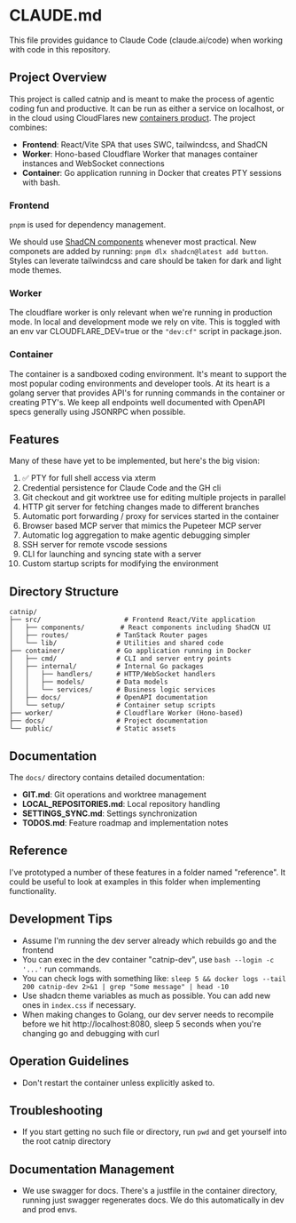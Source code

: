 # CLAUDE.md

This file provides guidance to Claude Code (claude.ai/code) when working with code in this repository.

## Project Overview

This project is called catnip and is meant to make the process of agentic coding fun and productive. It can be run as either a service on localhost, or in the cloud using CloudFlares
new [containers product](https://developers.cloudflare.com/containers). The project combines:

- **Frontend**: React/Vite SPA that uses SWC, tailwindcss, and ShadCN
- **Worker**: Hono-based Cloudflare Worker that manages container instances and WebSocket connections
- **Container**: Go application running in Docker that creates PTY sessions with bash.

### Frontend

`pnpm` is used for dependency management.

We should use [ShadCN components](https://ui.shadcn.com/docs/components) whenever most practical. New componets are added by running: `pnpm dlx shadcn@latest add button`. Styles can leverate tailwindcss and care should be taken for dark and light mode themes.

### Worker

The cloudflare worker is only relevant when we're running in production mode. In local and development mode we rely on vite. This is toggled with an env var CLOUDFLARE_DEV=true or the `"dev:cf"` script in package.json.

### Container

The container is a sandboxed coding environment. It's meant to support the most popular coding environments and developer tools. At its heart is a golang server that provides API's for running commands in the container or creating PTY's. We keep all endpoints well documented with OpenAPI specs generally using JSONRPC when possible.

## Features

Many of these have yet to be implemented, but here's the big vision:

1. ✅ PTY for full shell access via xterm
2. Credential persistence for Claude Code and the GH cli
3. Git checkout and git worktree use for editing multiple projects in parallel
4. HTTP git server for fetching changes made to different branches
5. Automatic port forwarding / proxy for services started in the container
6. Browser based MCP server that mimics the Pupeteer MCP server
7. Automatic log aggregation to make agentic debugging simpler
8. SSH server for remote vscode sessions
9. CLI for launching and syncing state with a server
10. Custom startup scripts for modifying the environment

## Directory Structure

```
catnip/
├── src/                     # Frontend React/Vite application
│   ├── components/         # React components including ShadCN UI
│   ├── routes/            # TanStack Router pages
│   └── lib/               # Utilities and shared code
├── container/             # Go application running in Docker
│   ├── cmd/               # CLI and server entry points
│   ├── internal/          # Internal Go packages
│   │   ├── handlers/      # HTTP/WebSocket handlers
│   │   ├── models/        # Data models
│   │   └── services/      # Business logic services
│   ├── docs/              # OpenAPI documentation
│   └── setup/             # Container setup scripts
├── worker/                # Cloudflare Worker (Hono-based)
├── docs/                  # Project documentation
└── public/                # Static assets
```

## Documentation

The `docs/` directory contains detailed documentation:
- **GIT.md**: Git operations and worktree management
- **LOCAL_REPOSITORIES.md**: Local repository handling
- **SETTINGS_SYNC.md**: Settings synchronization
- **TODOS.md**: Feature roadmap and implementation notes

## Reference

I've prototyped a number of these features in a folder named "reference". It could be useful to look at examples in this folder when implementing functionality.

## Development Tips

- Assume I'm running the dev server already which rebuilds go and the frontend
- You can exec in the dev container "catnip-dev", use `bash --login -c '...'` run commands.
- You can check logs with something like: `sleep 5 && docker logs --tail 200 catnip-dev 2>&1 | grep "Some message" | head -10`
- Use shadcn theme variables as much as possible. You can add new ones in `index.css` if necessary.
- When making changes to Golang, our dev server needs to recompile before we hit http://localhost:8080, sleep 5 seconds when you're changing go and debugging with curl

## Operation Guidelines

- Don't restart the container unless explicitly asked to.

## Troubleshooting

- If you start getting no such file or directory, run `pwd` and get yourself into the root catnip directory

## Documentation Management

- We use swagger for docs. There's a justfile in the container directory, running just swagger regenerates docs. We do this automatically in dev and prod envs.